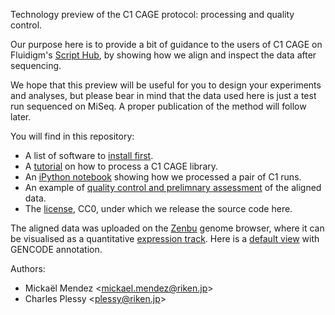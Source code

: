 Technology preview of the C1 CAGE protocol: processing and quality control.

Our purpose here is to provide a bit of guidance to the users of C1 CAGE on Fluidigm's [Script Hub](https://www.fluidigm.com/c1openapp/scripthub), by showing how we align and inspect the data after sequencing.

We hope that this preview will be useful for you to design your experiments and analyses, but please bear in mind that the data used here is just a test run sequenced on MiSeq.  A proper publication of the method will follow later.

You will find in this repository:

 - A list of software to [install first](prerequisite.md).
 - A [tutorial](tutorial.md) on how to process a C1 CAGE library.
 - An [iPython notebook](OP-WORKFLOW-CAGEscan-short-reads-v2.0.ipynb) showing how we processed a pair of C1 runs.
 - An example of [quality control and prelimnary assessment](QC.md) of the aligned data.
 - The [license](LICENSE), CC0, under which we release the source code here.

The aligned data was uploaded on the [Zenbu][] genome browser, where it can be
visualised as a quantitative [expression track][].  Here is a [default view][] with GENCODE annotation.

[Zenbu]: http://fantom.gsc.riken.jp/zenbu
[expression track]: http://fantom.gsc.riken.jp/zenbu/dex/#section=Tracks;collab=BLFNw_m6NRVgdC2XaT2NcB;search=C1%20CAGE%20preview
[default view]: http://fantom.gsc.riken.jp/zenbu/gLyphs/#config=G6Ybb4JVJxzlFQffod3NhC

Authors:

 - Mickaël Mendez <<mickael.mendez@riken.jp>>
 - Charles Plessy <<plessy@riken.jp>>
